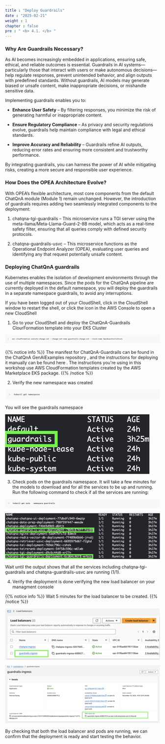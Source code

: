 ```yaml
---
title : "Deploy Guardrails"
date : "2025-02-21"
weight : 1
chapter : false
pre : " <b> 4.1. </b> "
---
```

### Why Are Guardrails Necessary?
As AI becomes increasingly embedded in applications, ensuring safe, ethical, and reliable outcomes is essential. Guardrails in AI systems—particularly those that interact with users or make autonomous decisions—help regulate responses, prevent unintended behavior, and align outputs with predefined standards. Without guardrails, AI models may generate biased or unsafe content, make inappropriate decisions, or mishandle sensitive data.

Implementing guardrails enables you to:

+ **Enhance User Safety** – By filtering responses, you minimize the risk of generating harmful or inappropriate content.

+ **Ensure Regulatory Compliance** – As privacy and security regulations evolve, guardrails help maintain compliance with legal and ethical standards.

+ **Improve Accuracy and Reliability** – Guardrails refine AI outputs, reducing error rates and ensuring more consistent and trustworthy performance.

By integrating guardrails, you can harness the power of AI while mitigating risks, creating a more secure and responsible user experience.

### How Does the OPEA Architecture Evolve?
With OPEA’s flexible architecture, most core components from the default ChatQnA module (Module 1) remain unchanged. However, the introduction of guardrails requires adding two seamlessly integrated components to the deployment:

1. chatqna-tgi-guardrails – This microservice runs a TGI server using the meta-llama/Meta-Llama-Guard-2-8B model, which acts as a real-time safety filter, ensuring that all queries comply with defined security protocols.

2. chatqna-guardrails-usvc – This microservice functions as the Operational Endpoint Analyzer (OPEA), evaluating user queries and identifying any that request potentially unsafe content.

### Deploying ChatQnA guardrails

Kubernetes enables the isolation of development environments through the use of multiple namespaces. Since the pods for the ChatQnA pipeline are currently deployed in the default namespace, you will deploy the guardrails in a separate namespace guardrails, to avoid any interruptions.

If you have been logged out of your CloudShell, click in the CloudShell window to restart the shell, or click the icon in the AWS Console to open a new CloudShell

1. Go to your CloudShell and deploy the ChatQnA-Guardrails ClourFormation template into your EKS Cluster

![VPC](/static/images/4.s3/image060.png)

{{% notice info %}}
The manifest for ChatQnA-Guardrails can be found in the ChatQnA GenAIExamples repository , and the instructions for deploying it manually can be found here . The instructions you're using in this workshop use AWS CloudFormation templates created by the AWS Marketplace EKS package.
{{% /notice %}}

2. Verify the new namespace was created

![VPC](/static/images/4.s3/image061.png)

You will see the guardrails namespace

![VPC](/static/images/4.s3/image062.png)

3. Check pods on the guardrails namespace. It will take a few minutes for the models to download and for all the services to be up and running.
Run the following command to check if all the services are running:

![VPC](/static/images/4.s3/image063.png)

![VPC](/static/images/4.s3/image064.png)

Wait until the output shows that all the services including chatqna-tgi-guardrails and chatqna-guardrails-usvc are running (1/1).

4. Verify the deployment is done verifying the new load balancer on your managment console

{{% notice info %}}
Wait 5 minutes for the load balancer to be created.
{{% /notice %}}

![VPC](/static/images/4.s3/image065.png)

![VPC](/static/images/4.s3/image066.png)

By checking that both the load balancer and pods are running, we can confirm that the deployment is ready and start testing the behavior.